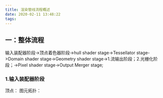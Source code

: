 ```yaml
---
title: 渲染管线流程概述
date: 2020-02-11 13:48:22
tags:
---
```



## 一：整体流程
输入装配器阶段->顶点着色器阶段->hull shader stage->Tessellator stage->Domain shader stage->Geometry shader stage->1.流输出阶段；2.光栅化阶段；->Pixel shader stage->Output Merger stage;


### 1.输入装配器阶段
顶点：
图元拓扑：